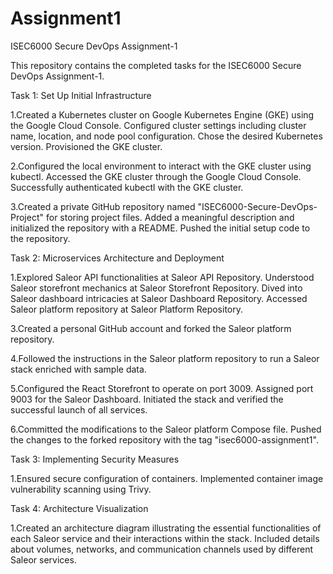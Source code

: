 # Assignment1
ISEC6000 Secure DevOps Assignment-1 

This repository contains the completed tasks for the ISEC6000 Secure DevOps Assignment-1.

Task 1: Set Up Initial Infrastructure

1.Created a Kubernetes cluster on Google Kubernetes Engine (GKE) using the Google Cloud Console. Configured cluster settings including cluster name, location, and node pool configuration. Chose the desired Kubernetes version. Provisioned the GKE cluster.

2.Configured the local environment to interact with the GKE cluster using kubectl. Accessed the GKE cluster through the Google Cloud Console. Successfully authenticated kubectl with the GKE cluster.

3.Created a private GitHub repository named "ISEC6000-Secure-DevOps-Project" for storing project files. Added a meaningful description and initialized the repository with a README. Pushed the initial setup code to the repository.

Task 2: Microservices Architecture and Deployment

1.Explored Saleor API functionalities at Saleor API Repository. Understood Saleor storefront mechanics at Saleor Storefront Repository. Dived into Saleor dashboard intricacies at Saleor Dashboard Repository. Accessed Saleor platform repository at Saleor Platform Repository.

3.Created a personal GitHub account and forked the Saleor platform repository.

4.Followed the instructions in the Saleor platform repository to run a Saleor stack enriched with sample data.

5.Configured the React Storefront to operate on port 3009. Assigned port 9003 for the Saleor Dashboard. Initiated the stack and verified the successful launch of all services.

6.Committed the modifications to the Saleor platform Compose file. Pushed the changes to the forked repository with the tag "isec6000-assignment1".

Task 3: Implementing Security Measures

1.Ensured secure configuration of containers. Implemented container image vulnerability scanning using Trivy.

Task 4: Architecture Visualization

1.Created an architecture diagram illustrating the essential functionalities of each Saleor service and their interactions within the stack. Included details about volumes, networks, and communication channels used by different Saleor services.
